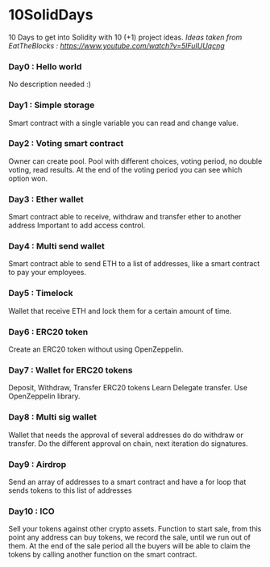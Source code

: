 
# 10SolidDays
10 Days to get into Solidity with 10 (+1) project ideas.
*Ideas taken from EatTheBlocks : https://www.youtube.com/watch?v=5lFuIUUqcng*

### Day0 : Hello world
No description needed :)

### Day1 : Simple storage
Smart contract with a single variable you can read and change value.

### Day2 : Voting smart contract 
Owner can create pool.
Pool with different choices, voting period, no double voting, read results.
At the end of the voting period you can see which option won.

### Day3 : Ether wallet
Smart contract able to receive, withdraw and transfer ether to another address
Important to add access control.

### Day4 : Multi send wallet
Smart contract able to send ETH to a list of addresses, like a smart contract to pay your employees.

### Day5 : Timelock
Wallet that receive ETH and lock them for a certain amount of time.

### Day6 : ERC20 token
Create an ERC20 token without using OpenZeppelin.

### Day7 : Wallet for ERC20 tokens
Deposit, Withdraw, Transfer ERC20 tokens
Learn Delegate transfer.
Use OpenZeppelin library.

### Day8 : Multi sig wallet
Wallet that needs the approval of several addresses do do withdraw or transfer.
Do the different approval on chain, next iteration do signatures.

### Day9 : Airdrop
Send an array of addresses to a smart contract and have a for loop that sends tokens to this list of addresses

### Day10 : ICO
Sell your tokens against other crypto assets.
Function to start sale, from this point any address can buy tokens, we record the sale, until we run out of them. At the end of the sale period all the buyers will be able to claim the tokens by calling another function on the smart contract.
